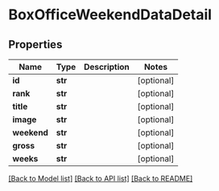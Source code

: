 # BoxOfficeWeekendDataDetail

## Properties
Name | Type | Description | Notes
------------ | ------------- | ------------- | -------------
**id** | **str** |  | [optional] 
**rank** | **str** |  | [optional] 
**title** | **str** |  | [optional] 
**image** | **str** |  | [optional] 
**weekend** | **str** |  | [optional] 
**gross** | **str** |  | [optional] 
**weeks** | **str** |  | [optional] 

[[Back to Model list]](../README.md#documentation-for-models) [[Back to API list]](../README.md#documentation-for-api-endpoints) [[Back to README]](../README.md)

